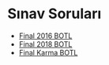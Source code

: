 # Sınav Soruları

<!--Index-->

- [Final 2016 BOTL](./Final%202016%20BOTL.pdf)
- [Final 2018 BOTL](./Final%202018%20BOTL.pdf)
- [Final Karma BOTL](./Final%20Karma%20BOTL.pdf)

<!--Index-->

